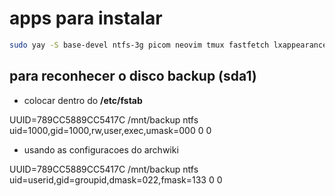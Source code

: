 # apps para instalar

```bash
sudo yay -S base-devel ntfs-3g picom neovim tmux fastfetch lxappearance brightnessctl pavucontrol bluez bluz-utils blueman git lazygit github-cli nodejs npm rofi autorandr sof-firmware xclip wl-clipboard unzip intel-ucode vlc bitwarden python3 jre8-openjdk zoxide zsh eza fzf ufw stow discord libreoffice-fresh firefox kitty ghostty ttf-hack-nerd adobe-source-sans-pro-fonts noto-fonts-cjk
```

## para reconhecer o disco backup (sda1)

- colocar dentro do **/etc/fstab**

UUID=789CC5889CC5417C /mnt/backup ntfs uid=1000,gid=1000,rw,user,exec,umask=000 0 0

- usando as configuracoes do archwiki

UUID=789CC5889CC5417C /mnt/backup ntfs uid=userid,gid=groupid,dmask=022,fmask=133 0 0
